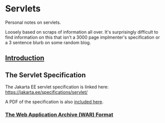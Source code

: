# Servlets
Personal notes on servlets.

Loosely based on scraps of information all over. It's surprisingly difficult to find information on this that isn't a 3000 page implmenter's specification or a 3 sentence blurb on some random blog.

## [Introduction](introduction.md)

## The Servlet Specification
The Jakarta EE servlet specification is linked here: https://jakarta.ee/specifications/servlet/

A PDF of the specification is also [included here](jakarta-servlet-spec-5.0.pdf).

### [The Web Application Archive (WAR) Format](war.md)
